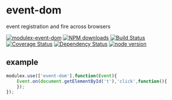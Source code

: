 # event-dom

event registration and fire across browsers

[![modulex-event-dom](https://nodei.co/npm/modulex-event-dom.png)](https://npmjs.org/package/modulex-event-dom)
[![NPM downloads](http://img.shields.io/npm/dm/modulex-event-dom.svg)](https://npmjs.org/package/modulex-event-dom)
[![Build Status](https://secure.travis-ci.org/modulex/event-dom.png?branch=master)](https://travis-ci.org/modulex/event-dom)
[![Coverage Status](https://img.shields.io/coveralls/modulex/event-dom.svg)](https://coveralls.io/r/modulex/event-dom?branch=master)
[![Dependency Status](https://gemnasium.com/modulex/event-dom.png)](https://gemnasium.com/modulex/event-dom)
[![node version](https://img.shields.io/badge/node.js-%3E=_0.10-green.svg?style=flat-square)](http://nodejs.org/download/)


## example

```javascript
modulex.use(['event-dom'],function(Event){
    Event.on(document.getElementById('t'),'click',function(){
    });
});
```